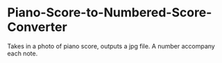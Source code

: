 # Piano-Score-to-Numbered-Score-Converter
Takes in a photo of piano score, outputs a jpg file. A number accompany each note. 
